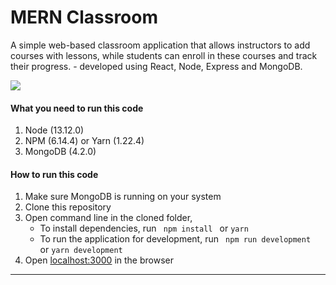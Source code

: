 # MERN Classroom

A simple web-based classroom application that allows instructors to add courses with lessons, while students can enroll in these courses and track their progress. - developed using React, Node, Express and MongoDB.

![]([online-mern-classroom.pdf](https://github.com/rekha0suthar/online-classroom-mern/files/5751542/online-mern-classroom.pdf)
) 



#### What you need to run this code
1. Node (13.12.0)
2. NPM (6.14.4) or Yarn (1.22.4)
3. MongoDB (4.2.0)

####  How to run this code
1. Make sure MongoDB is running on your system
2. Clone this repository
3. Open command line in the cloned folder,
   - To install dependencies, run ```  npm install  ``` or ``` yarn ```
   - To run the application for development, run ```  npm run development  ``` or ``` yarn development ```
4. Open [localhost:3000](http://localhost:3000/) in the browser
----
